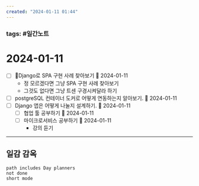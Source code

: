 ```yaml
---
created: "2024-01-11 01:44"
---
```


### tags: #일간노트
  
# 2024-01-11  
- [ ] Django로 SPA 구현 사례 찾아보기 📅 2024-01-11 
	- 정 모르겠다면 그냥 SPA 구현 사례 찾아보기
	- 그것도 없다면 그냥 트센 구경시켜달라 하기
- [ ] postgreSQL 컨테이너 도커로 어떻게 연동하는지 알아보기. 📅 2024-01-11 
- [ ] Django 앱은 어떻게 나눌지 설계하기. 📅 2024-01-11 
	- [ ] 협업 툴 공부하기 📅 2024-01-11 
	- [ ] 마이크로서비스 공부하기 📅 2024-01-11 
		- 강의 듣기
	  
---  
## 일감 감옥  
```tasks  
path includes Day planners
not done  
short mode  
```